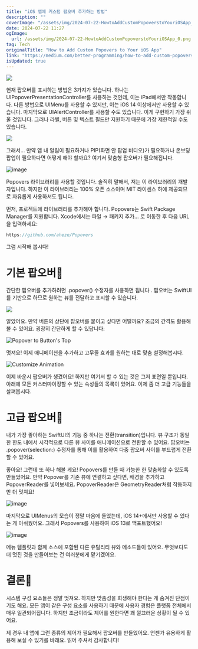 ```yaml
---
title: "iOS 앱에 커스텀 팝오버 추가하는 방법"
description: ""
coverImage: "/assets/img/2024-07-22-HowtoAddCustomPopoverstoYouriOSApp_0.png"
date: 2024-07-22 11:27
ogImage:
  url: /assets/img/2024-07-22-HowtoAddCustomPopoverstoYouriOSApp_0.png
tag: Tech
originalTitle: "How to Add Custom Popovers to Your iOS App"
link: "https://medium.com/better-programming/how-to-add-custom-popovers-to-your-swiftui-ios-app-814bdfad73d0"
isUpdated: true
---
```


<img src="/assets/img/2024-07-22-HowtoAddCustomPopoverstoYouriOSApp_0.png" />

현재 팝오버를 표시하는 방법은 3가지가 있습니다. 하나는 UIPopoverPresentationController를 사용하는 것인데, 이는 iPad에서만 작동합니다. 다른 방법으로 UIMenu를 사용할 수 있지만, 이는 iOS 14 이상에서만 사용할 수 있습니다. 마지막으로 UIAlertController를 사용할 수도 있습니다. 이게 구현하기 가장 쉬울 것입니다. 그러나 라벨, 버튼 및 텍스트 필드만 지원하기 때문에 가장 제한적일 수도 있습니다.

<img src="/assets/img/2024-07-22-HowtoAddCustomPopoverstoYouriOSApp_1.png" />

그래서... 만약 앱 내 알림이 필요하거나 PIP(화면 안 팝업 비디오)가 필요하거나 온보딩 팝업이 필요하다면 어떻게 해야 할까요? 여기서 맞춤형 팝오버가 필요해집니다.

<!-- cozy-coder - 수평 -->

<ins class="adsbygoogle"
     style="display:block"
     data-ad-client="ca-pub-4877378276818686"
     data-ad-slot="1107185301"
     data-ad-format="auto"
     data-full-width-responsive="true"></ins>

<script>
     (adsbygoogle = window.adsbygoogle || []).push({});
</script>

![image](/assets/img/2024-07-22-HowtoAddCustomPopoverstoYouriOSApp_2.png)

Popovers 라이브러리를 사용할 것입니다. 솔직히 말해서, 저는 이 라이브러리의 개발자입니다. 하지만 이 라이브러리는 100% 오픈 소스이며 MIT 라이센스 하에 제공되므로 자유롭게 사용하셔도 됩니다.

먼저, 프로젝트에 라이브러리를 추가해야 합니다. Popovers는 Swift Package Manager를 지원합니다. Xcode에서는 파일 → 패키지 추가... 로 이동한 후 다음 URL을 입력하세요:

```js
https://github.com/aheze/Popovers
```

<!-- cozy-coder - 수평 -->

<ins class="adsbygoogle"
     style="display:block"
     data-ad-client="ca-pub-4877378276818686"
     data-ad-slot="1107185301"
     data-ad-format="auto"
     data-full-width-responsive="true"></ins>

<script>
     (adsbygoogle = window.adsbygoogle || []).push({});
</script>

그럼 시작해 봅시다!

# 기본 팝오버🔗

간단한 팝오버를 추가하려면 .popover() 수정자를 사용하면 됩니다 . 팝오버는 SwiftUI를 기반으로 하므로 원하는 뷰를 전달하고 표시할 수 있습니다.

<img src="https://miro.medium.com/v2/resize:fit:400/1*jHRE0isenb7Rr-8A5wo9Jg.gif" />

<!-- cozy-coder - 수평 -->

<ins class="adsbygoogle"
     style="display:block"
     data-ad-client="ca-pub-4877378276818686"
     data-ad-slot="1107185301"
     data-ad-format="auto"
     data-full-width-responsive="true"></ins>

<script>
     (adsbygoogle = window.adsbygoogle || []).push({});
</script>

알았어요. 만약 버튼의 상단에 팝오버를 붙이고 싶다면 어떨까요? 조금의 간격도 활용해볼 수 있어요. 굉장히 간단하게 할 수 있답니다:

![Popover to Button's Top](https://miro.medium.com/v2/resize:fit:520/1*_-1HVvLCv3vOmH3Wky8H7g.gif)

멋져요! 이제 애니메이션을 추가하고 고무줄 효과를 원하는 대로 맞춤 설정해봅시다.

![Customize Animation](https://miro.medium.com/v2/resize:fit:520/1*uoKsIJA5zQgnE81cDov0bg.gif)

<!-- cozy-coder - 수평 -->

<ins class="adsbygoogle"
     style="display:block"
     data-ad-client="ca-pub-4877378276818686"
     data-ad-slot="1107185301"
     data-ad-format="auto"
     data-full-width-responsive="true"></ins>

<script>
     (adsbygoogle = window.adsbygoogle || []).push({});
</script>

이제 바운시 팝오버가 생겼어요! 하지만 여기서 할 수 있는 것은 그저 표면일 뿐입니다. 아래에 모든 커스터마이징할 수 있는 속성들의 목록이 있어요. 이제 좀 더 고급 기능들을 살펴봅시다.

# 고급 팝오버🔗

내가 가장 좋아하는 SwiftUI의 기능 중 하나는 전환(transition)입니다. 뷰 구조가 동일한 한도 내에서 시각적으로 다른 뷰 사이를 애니메이션으로 전환할 수 있어요. 팝오버는 .popover(selection:) 수정자를 통해 이를 활용하여 다중 팝오버 사이를 부드럽게 전환할 수 있어요.

<!-- cozy-coder - 수평 -->

<ins class="adsbygoogle"
     style="display:block"
     data-ad-client="ca-pub-4877378276818686"
     data-ad-slot="1107185301"
     data-ad-format="auto"
     data-full-width-responsive="true"></ins>

<script>
     (adsbygoogle = window.adsbygoogle || []).push({});
</script>

좋아요! 그런데 또 하나 해볼 게요! Popovers를 만들 때 가능한 한 맞춤화할 수 있도록 만들었어요. 만약 Popover를 기존 뷰에 연결하고 싶다면, 배경을 추가하고 PopoverReader를 넣어보세요. PopoverReader은 GeometryReader처럼 작동하지만 더 멋져요!

![image](https://miro.medium.com/v2/resize:fit:520/1*UjMC5JS8DVR6eVFZWriTfQ.gif)

마지막으로 UIMenus의 모습이 정말 마음에 들었는데, iOS 14+에서만 사용할 수 있다는 게 아쉬웠어요. 그래서 Popovers를 사용하여 iOS 13로 백포트했어요!

![image](https://miro.medium.com/v2/resize:fit:520/1*JoHMaWvR4opLKCFzTq0FAQ.gif)

<!-- cozy-coder - 수평 -->

<ins class="adsbygoogle"
     style="display:block"
     data-ad-client="ca-pub-4877378276818686"
     data-ad-slot="1107185301"
     data-ad-format="auto"
     data-full-width-responsive="true"></ins>

<script>
     (adsbygoogle = window.adsbygoogle || []).push({});
</script>

메뉴 템플릿과 함께 소스에 포함된 다른 유틸리티 뷰와 메소드들이 있어요. 무엇보다도 더 멋진 것을 만들어보는 건 여러분에게 맡기겠어요.

# 결론🔗

시스템 구성 요소들은 정말 멋져요. 하지만 맞춤성을 희생해야 한다는 게 숨겨진 단점이기도 해요. 모든 앱이 같은 구성 요소를 사용하기 때문에 사용자 경험은 플랫폼 전체에서 매우 일관되어집니다. 하지만 조금이라도 제어를 원한다면 꽤 껄끄러운 상황이 될 수 있어요.

제 경우 내 앱에 그런 종류의 제어가 필요해서 팝오버를 만들었어요. 언젠가 유용하게 활용해 보실 수 있기를 바래요. 읽어 주셔서 감사합니다!
